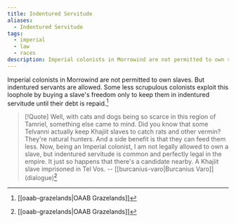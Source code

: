 ```yaml
---
title: Indentured Servitude
aliases:
  - Indentured Servitude
tags:
  - imperial
  - law
  - races
description: Imperial colonists in Morrowind are not permitted to own slaves. But indentured servants are allowed.
---
```

Imperial colonists in Morrowind are not permitted to own slaves. But indentured servants are allowed. Some less scrupulous colonists exploit this loophole by buying a slave's freedom only to keep them in indentured servitude until their debt is repaid.[^1]

> [!Quote]
> Well, with cats and dogs being so scarce in this region of Tamriel, something else came to mind. Did you know that some Telvanni actually keep Khajiit slaves to catch rats and other vermin? They're natural hunters. And a side benefit is that they can feed them less. Now, being an Imperial colonist, I am not legally allowed to own a slave, but indentured servitude is common and perfectly legal in the empire. It just so happens that there's a candidate nearby. A Khajiit slave imprisoned in Tel Vos.
> -- [[burcanius-varo|Burcanius Varo]] (dialogue)[^1]

[^1]: [[oaab-grazelands|OAAB Grazelands]]